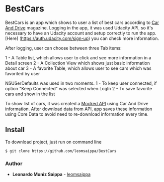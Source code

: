 # BestCars
 
BestCars is an app which shows to user a list of best cars according to [Car And Drive](https://www.caranddriver.com/shopping-advice/a35536605/2021-editors-choice/) magazine.
Logging in the app, it was used Udacity API, so it's necessary to have an Udacity account and setup correctly to run the app. [Here] (https://auth.udacity.com/sign-up) you can check more information.

After logging, user can choose between three Tab items:

1 - A Table list, which allows user to click and see more information in a Detail screen
2 - A Collection View which shows just basic information about car
3 - A favorite Table, which allows user to see cars which was favorited by user

NSUSerDefaults was used in two moments.
1 - To keep user connected, if option "Keep Connected" was selected when LogIn
2 - To save favorite cars and show in the list

To show list of cars, it was created a [Mocked API](https://mockapi.io/) using Car And Drive information. After download data from API, app saves these information using Core Data to avoid need to re-download information every time.



## Install

To download project, just run on command line 

```
$ git clone https://github.com/leomsaippa/BestCars
```

### Author

* **Leonardo Muniz Saippa** - [leomsaippa](https://github.com/leomsaippa)

